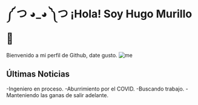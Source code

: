  # ༼ つ ◕_◕ ༽つ ¡Hola! Soy Hugo Murillo 👋
 
 Bienvenido a mi perfil de Github, date gusto.
 ![me](https://thumbs.gfycat.com/ZigzagLoathsomeIridescentshark-max-14mb.gif)
 ## Últimas Noticias
 -Ingeniero en proceso.
 -Aburrimiento por el COVID.
 -Buscando trabajo.
 -Manteniendo las ganas de salir adelante.

